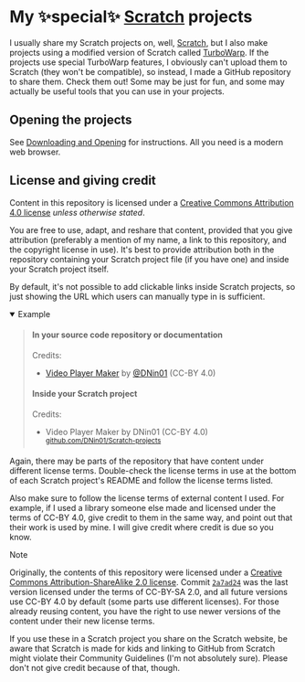 # My ✨special✨ [Scratch](https://scratch.mit.edu/) projects

I usually share my Scratch projects on, well, [Scratch](https://scratch.mit.edu/), but I also make projects using a modified version of Scratch called [TurboWarp](https://turbowarp.org). If the projects use special TurboWarp features, I obviously can't upload them to Scratch (they won't be compatible), so instead, I made a GitHub repository to share them. Check them out! Some may be just for fun, and some may actually be useful tools that you can use in your projects.

## Opening the projects

See [Downloading and Opening](./INSTALLING.md) for instructions. All you need is a modern web browser.

## License and giving credit

Content in this repository is licensed under a [Creative Commons Attribution 4.0 license](./LICENSE) _unless otherwise stated_.

You are free to use, adapt, and reshare that content, provided that you give attribution (preferably a mention of my name, a link to this repository, and the copyright license in use). It's best to provide attribution both in the repository containing your Scratch project file (if you have one) and inside your Scratch project itself.

By default, it's not possible to add clickable links inside Scratch projects, so just showing the URL which users can manually type in is sufficient.

<details open><summary>Example</summary>

<p>

> #### In your source code repository or documentation
> Credits:
> - [Video Player Maker](https://github.com/DNin01/Scratch-projects/tree/main/turbowarp/tools/video-player) by [@DNin01](https://github.com/DNin01) (CC-BY 4.0)
> #### Inside your Scratch project
> Credits:
> - Video Player Maker by DNin01 (CC-BY 4.0)<br>
>   <sup>[github.com/DNin01/Scratch-projects](https://github.com/DNin01/Scratch-projects)</sup>

</p>

</details>

Again, there may be parts of the repository that have content under different license terms. Double-check the license terms in use at the bottom of each Scratch project's README and follow the license terms listed.

Also make sure to follow the license terms of external content I used. For example, if I used a library someone else made and licensed under the terms of CC-BY 4.0, give credit to them in the same way, and point out that their work is used by mine. I will give credit where credit is due so you know.

> [!NOTE]
> Originally, the contents of this repository were licensed under a [Creative Commons Attribution-ShareAlike 2.0 license](https://creativecommons.org/licenses/by-sa/2.0/legalcode). Commit [`2a7ad24`](https://github.com/DNin01/Scratch-projects/commit/2a7ad24ea42b27c086543a39e285d13bc9f187e2) was the last version licensed under the terms of CC-BY-SA 2.0, and all future versions use CC-BY 4.0 by default (some parts use different licenses). For those already reusing content, you have the right to use newer versions of the content under their new license terms.

If you use these in a Scratch project you share on the Scratch website, be aware that Scratch is made for kids and linking to GitHub from Scratch might violate their Community Guidelines (I'm not absolutely sure). Please don't not give credit because of that, though.
